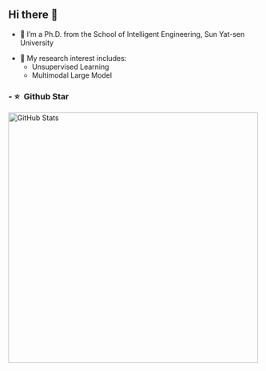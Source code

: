 ## Hi there 👋

- 🔭 I’m a Ph.D. from the School of Intelligent Engineering, Sun Yat-sen University
<!-- - 🌱 I’m currently learning MLLM -->
- 📖 My research interest includes:
  - Unsupervised Learning
  - Multimodal Large Model
### - ⭐️ &nbsp;Github Star

<img width="500px"  alt="GitHub Stats" src="https://github-readme-stats.vercel.app/api?username=HalvesChen&count_private=true&show_icons=true"/>
